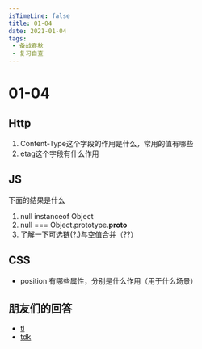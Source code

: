 ```yaml
---
isTimeLine: false
title: 01-04
date: 2021-01-04
tags:
 - 备战春秋
 - 复习自查
---
```

# 01-04

## Http
1. Content-Type这个字段的作用是什么，常用的值有哪些
2. etag这个字段有什么作用

## JS
下面的结果是什么
1. null instanceof Object
2. null === Object.prototype.__proto__
3. 了解一下可选链(?.)与空值合并（??）

## CSS
* position 有哪些属性，分别是什么作用（用于什么场景）

## 朋友们的回答
* [tl](https://juejin.cn/post/6913829879054073864)
* [tdk](https://www.cnblogs.com/dark-duck/p/14288313.html)

